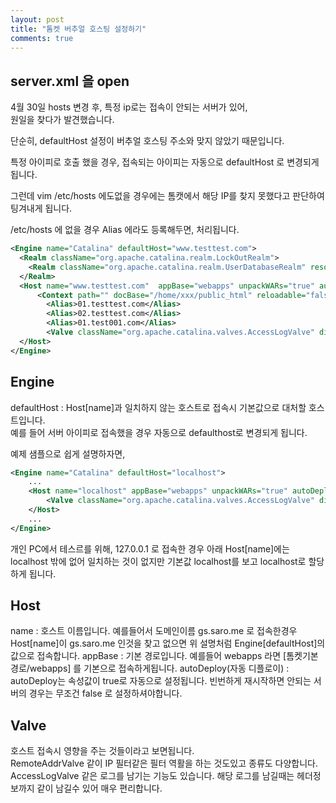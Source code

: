 ```yaml
---
layout: post
title: "톰켓 버추얼 호스팅 설정하기"
comments: true
---
```


server.xml 을 open
---

4월 30일 hosts 변경 후, 특정 ip로는 접속이 안되는 서버가 있어,  
원일을 찾다가 발견했습니다.   

단순히, defaultHost 설정이 버추얼 호스팅 주소와 맞지 않았기 때문입니다.

특정 아이피로 호출 했을 경우,
접속되는 아이피는 자동으로 defaultHost 로 변경되게 됩니다.

그런데 vim /etc/hosts 에도없을 경우에는 톰캣에서 해당 IP를 찾지 못했다고 판단하여 팅겨내게 됩니다.

/etc/hosts 에 없을 경우 Alias 에라도 등록해두면,
처리됩니다.

```xml
<Engine name="Catalina" defaultHost="www.testtest.com">
  <Realm className="org.apache.catalina.realm.LockOutRealm">
    <Realm className="org.apache.catalina.realm.UserDatabaseRealm" resourceName="UserDatabase"/>
  </Realm>
  <Host name="www.testtest.com"  appBase="webapps" unpackWARs="true" autoDeploy="false">
      <Context path="" docBase="/home/xxx/public_html" reloadable="false" workDir="/home/xxx/public_html/WEB-INF/work"/>
        <Alias>01.testtest.com</Alias>
        <Alias>02.testtest.com</Alias>
        <Alias>01.test001.com</Alias>
        <Valve className="org.apache.catalina.valves.AccessLogValve" directory="/home/xxx/logs/tomcat" prefix="openrtb03.mediacategory.com-access.log-" suffix="" pattern="%h %l %u %t &quot;%r&quot; %s %b &quot;%{Referer}i&quot; &quot;%{User-Agent}i&quot; %Dms &quot;IP_info: %{IP_info}c ,Start_Time: %{Start_Time}c&quot;" fileDateFormat="yyyyMMdd-HH" resolveHosts="false" />
  </Host>
</Engine>
```

Engine
---

defaultHost : Host[name]과 일치하지 않는 호스트로 접속시 기본값으로 대처할 호스트입니다.  
예를 들어 서버 아이피로 접속했을 경우 자동으로 defaulthost로 변경되게 됩니다.

예제 샘플으로 쉽게 설명하자면,

```xml
<Engine name="Catalina" defaultHost="localhost">
	...
	<Host name="localhost" appBase="webapps" unpackWARs="true" autoDeploy="true">
		<Valve className="org.apache.catalina.valves.AccessLogValve" directory="logs" prefix="localhost_access_log" suffix=".txt" pattern="%h %l %u %t &quot;%r&quot; %s %b" />
	</Host>
	...
</Engine>
```
개인 PC에서 테스르를 위해, 127.0.0.1 로 접속한 경우 아래 Host[name]에는 localhost 밖에 없어 일치하는 것이 없지만 기본값 localhost를 보고 localhost로 할당하게 됩니다.

Host
---

name : 호스트 이름입니다. 예를들어서 도메인이름 gs.saro.me 로 접속한경우 Host[name]이 gs.saro.me 인것을 찾고 없으면 위 설명처럼 Engine[defaultHost]의 값으로 접속합니다.
appBase : 기본 경로입니다. 예를들어 webapps 라면 [톰켓기본경로/webapps] 를 기본으로 접속하게됩니다.
autoDeploy(자동 디플로이) : autoDeploy는 속성값이 true로 자동으로 설정됩니다. 빈번하게 재시작하면 안되는 서버의 경우는 무조건 false 로 설정하셔야합니다.

Valve
----

호스트 접속시 영향을 주는 것들이라고 보면됩니다.  
RemoteAddrValve 같이 IP 필터같은 필터 역활을 하는 것도있고 종류도 다양합니다.  
AccessLogValve 같은 로그를 남기는 기능도 있습니다. 해당 로그를 남길때는 헤더정보까지 같이 남길수 있어 매우 편리합니다.  
